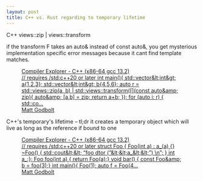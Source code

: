 ```yaml
---
layout: post
title: C++ vs. Rust regarding to temporary lifetime
---
```


C++ views::zip | views::transform

if the transform F takes an auto& instead of const auto&, you get mysterious implementation specific error messages because it cant find template matches.

<figure class="kg-card kg-bookmark-card"><a class="kg-bookmark-container" href="https://godbolt.org/z/P6e5fqP9n"><div class="kg-bookmark-content">
<div class="kg-bookmark-title">Compiler Explorer - C++ (x86-64 gcc 13.2)</div>
<div class="kg-bookmark-description">// requires /std:c++20 or later int main(){ std::vector&amp;lt;int&amp;gt; a{1,2,3}; std::vector&amp;lt;int&amp;gt; b{4,5,6}; auto r = std::views::zip(a, b) | std::views::transform([](const auto&amp;amp; zip){ auto&amp;amp; [a,b] = zip; return a+b; }); for (auto i: r) { std::co…</div>
<div class="kg-bookmark-metadata">
<img class="kg-bookmark-icon" src="https://godbolt.org/favicon.ico?v=1" alt=""><span class="kg-bookmark-publisher">Matt Godbolt</span>
</div>
</div>
<div class="kg-bookmark-thumbnail"><img src="https://github.com/compiler-explorer/infra/blob/main/logo/favicon.png?raw=true" alt=""></div></a></figure>

C++'s temporary's lifetime – tl;dr it creates a temporary object which will live as long as the reference if bound to one

<figure class="kg-card kg-bookmark-card"><a class="kg-bookmark-container" href="https://godbolt.org/z/hhes6PTTo"><div class="kg-bookmark-content">
<div class="kg-bookmark-title">Compiler Explorer - C++ (x86-64 gcc 13.2)</div>
<div class="kg-bookmark-description">// requires /std:c++20 or later struct Foo { Foo(int a) : a_(a) {} ~Foo() { std::cout&amp;lt;&amp;lt; “foo dtor (”&amp;lt;&amp;lt;a_&amp;lt;&amp;lt;”) \n”; } int a_;}; Foo foo(int a) { return Foo(a);} void bar() { const Foo&amp;amp; b = foo(3);} int main(){ Foo(1); auto f = Foo(4…</div>
<div class="kg-bookmark-metadata">
<img class="kg-bookmark-icon" src="https://godbolt.org/favicon.ico?v=1" alt=""><span class="kg-bookmark-publisher">Matt Godbolt</span>
</div>
</div>
<div class="kg-bookmark-thumbnail"><img src="https://github.com/compiler-explorer/infra/blob/main/logo/favicon.png?raw=true" alt=""></div></a></figure>

